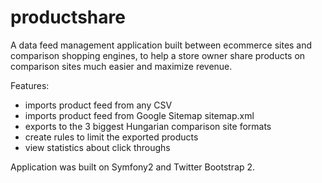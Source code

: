 productshare
============

A data feed management application built between ecommerce sites and comparison shopping engines, to help a store owner share products on comparison sites much easier and maximize revenue.

Features:
- imports product feed from any CSV
- imports product feed from Google Sitemap sitemap.xml
- exports to the 3 biggest Hungarian comparison site formats
- create rules to limit the exported products
- view statistics about click throughs

Application was built on Symfony2 and Twitter Bootstrap 2.